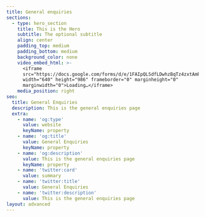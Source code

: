 ```yaml
---
title: General enquiries
sections:
  - type: hero_section
    title: This is the Hero
    subtitle: The optional subtitle
    align: center
    padding_top: medium
    padding_bottom: medium
    background_color: none
    video_embed_html: >-
      <iframe
      src="https://docs.google.com/forms/d/e/1FAIpQLSdfLDwhzBqTz4zxtAmP4WZWPLaWn_Vdt1uEK1KHGXBo2etL3w/viewform?embedded=true"
      width="640" height="986" frameborder="0" marginheight="0"
      marginwidth="0">Loading…</iframe>
    media_position: right
seo:
  title: General Enquiries
  description: This is the general enquiries page
  extra:
    - name: 'og:type'
      value: website
      keyName: property
    - name: 'og:title'
      value: General Enquiries
      keyName: property
    - name: 'og:description'
      value: This is the general enquiries page
      keyName: property
    - name: 'twitter:card'
      value: summary
    - name: 'twitter:title'
      value: General Enquiries
    - name: 'twitter:description'
      value: This is the general enquiries page
layout: advanced
---
```

